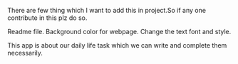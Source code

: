 There are few thing which I want to add this in project.So if any one contribute in this plz do so.

Readme file.
Background color for webpage.
Change the text font and style.


This app is about our daily life task which we can write and complete them necessarily.
